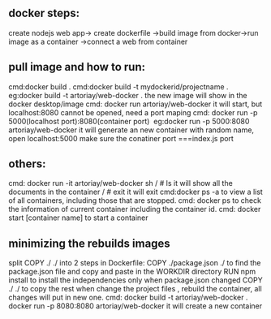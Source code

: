 ## docker steps:
create nodejs web app-> create dockerfile ->build image from docker->run image as a container ->connect a web from container
## pull image and how to run:
cmd:docker build .
cmd:docker build -t mydockerid/projectname .
    eg:docker build -t artoriay/web-docker .
    the new image will show in the docker desktop/image
cmd: docker run artoriay/web-docker
    it will start, but localhost:8080 cannot be opened, need a port maping
cmd: docker run -p 5000(localhost port):8080(container port) <image id>
    eg:docker run -p 5000:8080 artoriay/web-docker
    it will generate an new container with random name, open localhost:5000
    make sure the conatiner port ===index.js port
## others:
cmd: docker run -it artoriay/web-docker sh
/ # ls
it will show all the documents in the container
/ # exit
it will exit 
cmd:docker ps -a
 to view a list of all containers, including those that are stopped.
cmd: docker ps
to check the information of current container including the container id.
cmd: docker start [container name]
 to start a container
## minimizing the rebuilds images
split COPY ./ ./ into 2 steps in Dockerfile:
COPY ./package.json ./
to find the package.json file and copy and paste in the WORKDIR directory
RUN npm install
to install the independencies only when package.json changed
COPY ./ ./ 
to copy the rest 
when change the project files , rebuild the container, all changes will put in new one.
cmd: docker build -t artoriay/web-docker .
docker run -p 8080:8080 artoriay/web-docker
it will create a new container 
